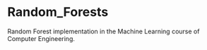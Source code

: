 # Random_Forests
Random Forest implementation in the Machine Learning course of Computer Engineering.
